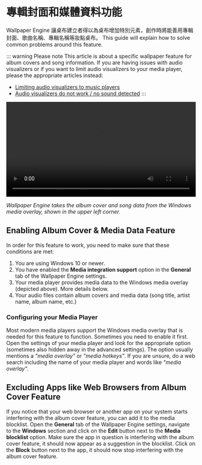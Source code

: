 # 專輯封面和媒體資料功能

Wallpaper Engine 讓桌布建立者得以為桌布增加特別元素，創作時將能善用專輯封面、歌曲名稱、專輯名稱等妝點桌布。 This guide will explain how to solve common problems around this feature.

::: warning
Please note
This article is about a specific wallpaper feature for album covers and song information. If you are having issues with audio visualizers or if you want to limit audio visualizers to your media player, please the appropriate articles instead:

* [Limiting audio visualizers to music players](/audio/limittomusicplayer)
* [Audio visualizers do not work / no sound detected](/audio/audiodetection)
:::

<video width="100%" controls autoplay loop>
  <source src="/videos/media_controls.mp4" type="video/mp4">
  Your browser does not support the video tag.
</video>

*Wallpaper Engine takes the album cover and song data from the Windows media overlay, shown in the upper left corner.*

## Enabling Album Cover & Media Data Feature

In order for this feature to work, you need to make sure that these conditions are met:

1. You are using Windows 10 or newer.
2. You have enabled the **Media integration support** option in the **General** tab of the Wallpaper Engine settings.
3. Your media player provides media data to the Windows media overlay (depicted above). More details below.
4. Your audio files contain album covers and media data (song title, artist name, album name, etc.)

### Configuring your Media Player

Most modern media players support the Windows media overlay that is needed for this feature to function. Sometimes you need to enable it first. Open the settings of your media player and look for the appropriate option (sometimes also hidden away in the advanced settings). The option usually mentions a *"media overlay"* or *"media hotkeys"*. If you are unsure, do a web search including the name of your media player and words like *"media overlay"*.

## Excluding Apps like Web Browsers from Album Cover Feature

If you notice that your web browser or another app on your system starts interfering with the album cover feature, you can add it to the media blocklist. Open the **General** tab of the Wallpaper Engine settings, navigate to the **Windows** section and click on the **Edit** button next to the **Media blocklist** option. Make sure the app in question is interfering with the album cover feature, it should now appear as a suggestion in the blocklist. Click on the **Block** button next to the app, it should now stop interfering with the album cover feature.